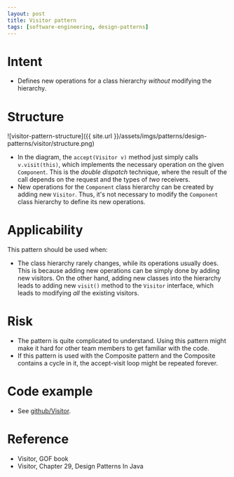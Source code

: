 ```yaml
---
layout: post
title: Visitor pattern
tags: [software-engineering, design-patterns]
---
```


# Intent

- Defines new operations for a class hierarchy _without_ modifying the hierarchy.

# Structure

![visitor-pattern-structure]({{ site.url }}/assets/imgs/patterns/design-patterns/visitor/structure.png)

- In the diagram, the `accept(Visitor v)` method just simply calls `v.visit(this)`, which implements the necessary operation on the given `Component`. This is the _double dispatch_ technique, where the result of the call depends on the request and the types of _two_ receivers.
- New operations for the `Component` class hierarchy can be created by adding new `Visitor`. Thus, it's not necessary to modify the `Component` class hierarchy to define its new operations.

# Applicability

This pattern should be used when:

- The class hierarchy rarely changes, while its operations usually does. This is because adding new operations can be simply done by adding new visitors. On the other hand, adding new classes into the hierarchy leads to adding new `visit()` method to the `Visitor` interface, which leads to modifying _all_ the existing visitors.

# Risk

- The pattern is quite complicated to understand. Using this pattern might make it hard for other team members to get familiar with the code.
- If this pattern is used with the Composite pattern and the Composite contains a cycle in it, the accept-visit loop might be repeated forever.

# Code example

- See [github/Visitor](https://github.com/khanhpdt/design-patterns/tree/master/src/main/java/org/khanhpdt/designpatterns/visitor).

# Reference

- Visitor, GOF book
- Visitor, Chapter 29, Design Patterns In Java
